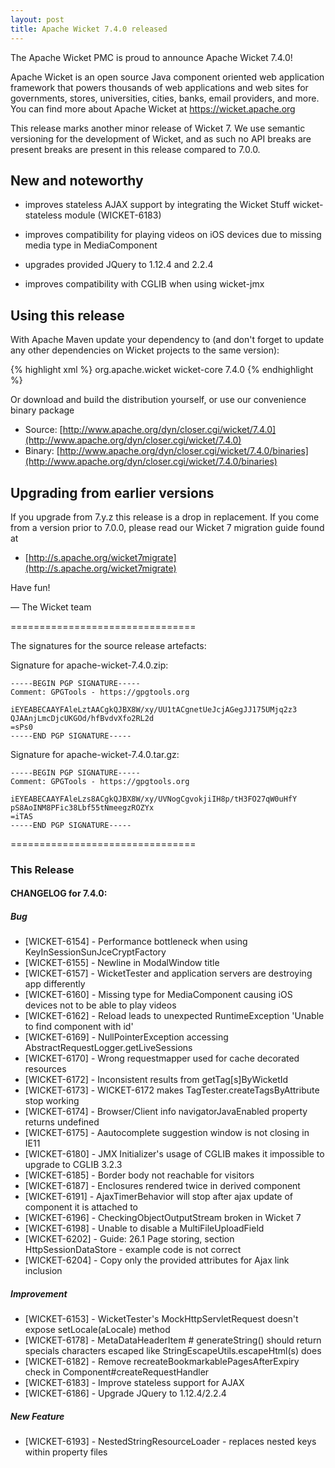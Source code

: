 ```yaml
---
layout: post
title: Apache Wicket 7.4.0 released
---
```

The Apache Wicket PMC is proud to announce Apache Wicket 7.4.0!

Apache Wicket is an open source Java component oriented web application
framework that powers thousands of web applications and web sites for
governments, stores, universities, cities, banks, email providers, and
more. You can find more about Apache Wicket at https://wicket.apache.org

This release marks another minor release of Wicket 7. We
use semantic versioning for the development of Wicket, and as such no
API breaks are present breaks are present in this release compared to
7.0.0.

New and noteworthy
------------------

 - improves stateless AJAX support by integrating the Wicket Stuff
   wicket-stateless module (WICKET-6183)

 - improves compatibility for playing videos on iOS devices due to missing
   media type in MediaComponent

 - upgrades provided JQuery to 1.12.4 and 2.2.4

 - improves compatibility with CGLIB when using wicket-jmx

Using this release
------------------

With Apache Maven update your dependency to (and don't forget to
update any other dependencies on Wicket projects to the same version):

{% highlight xml %}
<dependency>
    <groupId>org.apache.wicket</groupId>
    <artifactId>wicket-core</artifactId>
    <version>7.4.0</version>
</dependency>
{% endhighlight %}

Or download and build the distribution yourself, or use our
convenience binary package

 * Source: [http://www.apache.org/dyn/closer.cgi/wicket/7.4.0](http://www.apache.org/dyn/closer.cgi/wicket/7.4.0)
 * Binary: [http://www.apache.org/dyn/closer.cgi/wicket/7.4.0/binaries](http://www.apache.org/dyn/closer.cgi/wicket/7.4.0/binaries)

Upgrading from earlier versions
-------------------------------

If you upgrade from 7.y.z this release is a drop in replacement. If
you come from a version prior to 7.0.0, please read our Wicket 7
migration guide found at

 * [http://s.apache.org/wicket7migrate](http://s.apache.org/wicket7migrate)

Have fun!

— The Wicket team


================================

The signatures for the source release artefacts:


Signature for apache-wicket-7.4.0.zip:

    -----BEGIN PGP SIGNATURE-----
	Comment: GPGTools - https://gpgtools.org
	
	iEYEABECAAYFAleLztAACgkQJBX8W/xy/UU1tACgnetUeJcjAGegJJ175UMjq2z3
	QJAAnjLmcDjcUKGOd/hfBvdvXfo2RL2d
	=sPs0
    -----END PGP SIGNATURE-----

Signature for apache-wicket-7.4.0.tar.gz:

    -----BEGIN PGP SIGNATURE-----
	Comment: GPGTools - https://gpgtools.org
	
	iEYEABECAAYFAleLzs8ACgkQJBX8W/xy/UVNogCgvokjiIH8p/tH3FO27qW0uHfY
	pS8AoINM8PFic38Lbf55tNmeegzROZYx
	=iTAS
    -----END PGP SIGNATURE-----

================================

### This Release

#### CHANGELOG for 7.4.0:
    
##### Bug

* [WICKET-6154] - Performance bottleneck when using KeyInSessionSunJceCryptFactory
* [WICKET-6155] - Newline in ModalWindow title
* [WICKET-6157] - WicketTester and application servers are destroying app differently
* [WICKET-6160] - Missing type for MediaComponent causing iOS devices not to be able to play videos
* [WICKET-6162] - Reload leads to unexpected RuntimeException 'Unable to find component with id'
* [WICKET-6169] - NullPointerException accessing AbstractRequestLogger.getLiveSessions
* [WICKET-6170] - Wrong requestmapper used for cache decorated resources
* [WICKET-6172] - Inconsistent results from getTag[s]ByWicketId
* [WICKET-6173] - WICKET-6172 makes TagTester.createTagsByAttribute stop working
* [WICKET-6174] - Browser/Client info navigatorJavaEnabled property returns undefined
* [WICKET-6175] - Aautocomplete suggestion window is not closing in IE11
* [WICKET-6180] - JMX Initializer's usage of CGLIB makes it impossible to upgrade to CGLIB 3.2.3
* [WICKET-6185] - Border body not reachable for visitors
* [WICKET-6187] - Enclosures rendered twice in derived component
* [WICKET-6191] - AjaxTimerBehavior will stop after ajax update of component it is attached to
* [WICKET-6196] - CheckingObjectOutputStream broken in Wicket 7
* [WICKET-6198] - Unable to disable a MultiFileUploadField
* [WICKET-6202] - Guide: 26.1 Page storing, section HttpSessionDataStore - example code is not correct
* [WICKET-6204] - Copy only the provided attributes for Ajax link inclusion

##### Improvement

* [WICKET-6153] - WicketTester's MockHttpServletRequest doesn't expose setLocale(aLocale) method
* [WICKET-6178] - MetaDataHeaderItem # generateString() should return specials characters escaped like StringEscapeUtils.escapeHtml(s) does
* [WICKET-6182] - Remove recreateBookmarkablePagesAfterExpiry check in Component#createRequestHandler
* [WICKET-6183] - Improve stateless support for AJAX
* [WICKET-6186] - Upgrade JQuery to 1.12.4/2.2.4

##### New Feature

* [WICKET-6193] - NestedStringResourceLoader - replaces nested keys within property files
